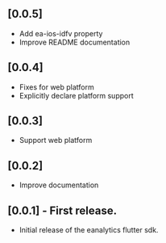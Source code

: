 ## [0.0.5]

- Add ea-ios-idfv property
- Improve README documentation

## [0.0.4]

- Fixes for web platform
- Explicitly declare platform support

## [0.0.3]

- Support web platform

## [0.0.2]

- Improve documentation

## [0.0.1] - First release.

- Initial release of the eanalytics flutter sdk.
